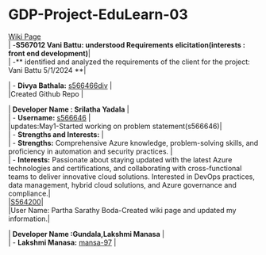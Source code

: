 # GDP-Project-EduLearn-03
[Wiki Page](https://github.com/s566466div/GDP-Project-EduLearn-03/wiki)<br>
| -**S567012 Vani Battu: understood Requirements elicitation(interests : front end development)**|<br>
| -** identified and analyzed the requirements of the client for the project: Vani Battu 5/1/2024 **|<br>


| - **Divya Bathala:** [s566466div](https://github.com/s566466div) |<br>
|Created Github Repo |<br>

| **Developer Name : Srilatha Yadala** |<br>
| - **Username:** [s566646](https://github.com/S566646) |<br>
|updates:May1-Started working on problem statement(s566646)|<br>
| - **Strengths and Interests:** |<br>
|   - **Strengths:** Comprehensive Azure knowledge, problem-solving skills, and proficiency in automation and security practices. |<br>
|   - **Interests:** Passionate about staying updated with the latest Azure technologies and certifications, and collaborating with cross-functional teams to deliver innovative cloud solutions. Interested in DevOps practices, data management, hybrid cloud solutions, and Azure governance and compliance.|<br>
|[S564200](https://github.com/S564200)|<br>
|User Name: Partha Sarathy Boda-Created wiki page and updated my information.|<br>


| **Developer Name :Gundala,Lakshmi Manasa** |<br>
| - **Lakshmi Manasa:** [mansa-97](https://github.com/mansa-97) |

